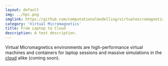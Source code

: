 ```yaml
---
layout: default
img: ../hpc.png
imglink: https://github.com/computationalmodelling/virtualmicromagnetics/issues/40
category: 'Virtual Micromagnetics'
title: From Laptop to Cloud
description: A test description.
---
```


Virtual Micromagnetics environments are high-performance virtual machines and
containers for laptop sessions and massive simulations in the
[cloud](https://www.digitalocean.com/) alike (coming soon).